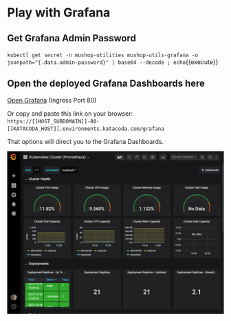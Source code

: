 # Play with Grafana

## Get Grafana Admin Password

`kubectl get secret -n mushop-utilities mushop-utils-grafana -o jsonpath="{.data.admin-password}" | base64 --decode ; echo`{{execute}}

## Open the deployed Grafana Dashboards here

[Open Grafana](https://[[HOST_SUBDOMAIN]]-80-[[KATACODA_HOST]].environments.katacoda.com/grafana) (Ingress Port 80)

Or copy and paste this link on your browser: `https://[[HOST_SUBDOMAIN]]-80-[[KATACODA_HOST]].environments.katacoda.com/grafana`

That options will direct you to the Grafana Dashboards.

![Grafana Dashboard: Kubernetes Cluster](./assets/grafana-cluster-dashboard.png)
